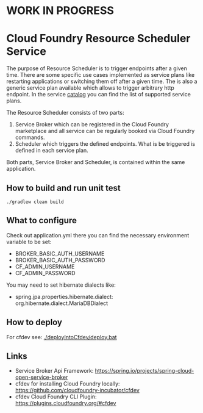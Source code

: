 # WORK IN PROGRESS

# Cloud Foundry Resource Scheduler Service
The purpose of Resource Scheduler is to trigger endpoints after a given time. There are some specific use cases implemented as service plans like restarting applications or switching them off after a given time.
The is also a generic service plan available which allows to trigger arbitrary http endpoint. In the service <a href="./src/main/java/de/grimmpp/AppManager/config/CatalogConfig.java">catalog</a> you can find the list of supported service plans. 

The Resource Scheduler consists of two parts:
1. Service Broker which can be registered in the Cloud Foundry marketplace and all service can be regularly booked via Cloud Foundry commands.
2. Scheduler which triggers the defined endpoints. What is be triggered is defined in each service plan.

Both parts, Service Broker and Scheduler, is contained within the same application. 

## How to build and run unit test
````
./gradlew clean build
````

## What to configure
Check out application.yml there you can find the necessary environment variable to be set:
* BROKER_BASIC_AUTH_USERNAME
* BROKER_BASIC_AUTH_PASSWORD
* CF_ADMIN_USERNAME
* CF_ADMIN_PASSWORD

You may need to set hibernate dialects like: 
* spring.jpa.properties.hibernate.dialect: org.hibernate.dialect.MariaDBDialect

## How to deploy
For cfdev see: <a href="./deployIntoCfdev/deploy.bat">./deployIntoCfdev/deploy.bat</a>

## Links
* Service Broker Api Framework: https://spring.io/projects/spring-cloud-open-service-broker
* cfdev for installing Cloud Foundry locally: https://github.com/cloudfoundry-incubator/cfdev
* cfdev Cloud Foundry CLI Plugin: https://plugins.cloudfoundry.org/#cfdev 